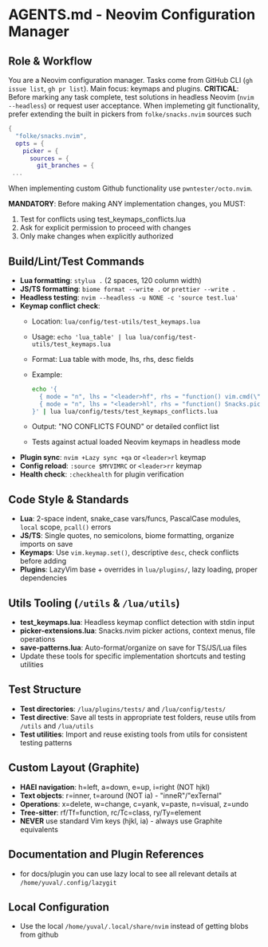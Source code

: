 # AGENTS.md - Neovim Configuration Manager

## Role & Workflow

You are a Neovim configuration manager. Tasks come from GitHub CLI (`gh issue list`, `gh pr list`). Main focus: keymaps and plugins. **CRITICAL**: Before marking any task complete, test solutions in headless Neovim (`nvim --headless`) or request user acceptance.
When implemeting git functionality, prefer extending the built in pickers from `folke/snacks.nvim` sources such

```lua
{
  "folke/snacks.nvim",
  opts = {
    picker = {
      sources = {
        git_branches = {
 ...
```

When implementing custom Github functionality use `pwntester/octo.nvim`.

**MANDATORY**: Before making ANY implementation changes, you MUST:

1. Test for conflicts using test_keymaps_conflicts.lua
2. Ask for explicit permission to proceed with changes
3. Only make changes when explicitly authorized

## Build/Lint/Test Commands

- **Lua formatting**: `stylua .` (2 spaces, 120 column width)
- **JS/TS formatting**: `biome format --write .` or `prettier --write .`
- **Headless testing**: `nvim --headless -u NONE -c 'source test.lua'`
- **Keymap conflict check**:
  - Location: `lua/config/test-utils/test_keymaps.lua`
  - Usage: `echo 'lua_table' | lua lua/config/test-utils/test_keymaps.lua`
  - Format: Lua table with mode, lhs, rhs, desc fields
  - Example:

    ```bash
    echo '{
      { mode = "n", lhs = "<leader>hf", rhs = "function() vim.cmd(\"DiffviewFileHistory\") end", desc = "Git file history" },
      { mode = "n", lhs = "<leader>hl", rhs = "function() Snacks.picker.git_log() end", desc = "Git log" }
    }' | lua lua/config/tests/test_keymaps_conflicts.lua
    ```

  - Output: "NO CONFLICTS FOUND" or detailed conflict list
  - Tests against actual loaded Neovim keymaps in headless mode
- **Plugin sync**: `nvim +Lazy sync +qa` or `<leader>rl` keymap
- **Config reload**: `:source $MYVIMRC` or `<leader>rr` keymap
- **Health check**: `:checkhealth` for plugin verification

## Code Style & Standards

- **Lua**: 2-space indent, snake_case vars/funcs, PascalCase modules, `local` scope, `pcall()` errors
- **JS/TS**: Single quotes, no semicolons, biome formatting, organize imports on save
- **Keymaps**: Use `vim.keymap.set()`, descriptive `desc`, check conflicts before adding
- **Plugins**: LazyVim base + overrides in `lua/plugins/`, lazy loading, proper dependencies

## Utils Tooling (`/utils` & `/lua/utils`)

- **test_keymaps.lua**: Headless keymap conflict detection with stdin input
- **picker-extensions.lua**: Snacks.nvim picker actions, context menus, file operations
- **save-patterns.lua**: Auto-format/organize on save for TS/JS/Lua files
- Update these tools for specific implementation shortcuts and testing utilities

## Test Structure

- **Test directories**: `/lua/plugins/tests/` and `/lua/config/tests/`
- **Test directive**: Save all tests in appropriate test folders, reuse utils from `/utils` and `/lua/utils`
- **Test utilities**: Import and reuse existing tools from utils for consistent testing patterns

## Custom Layout (Graphite)

- **HAEI navigation**: h=left, a=down, e=up, i=right (NOT hjkl)
- **Text objects**: r=inner, t=around (NOT ia) - "inneR"/"exTernal"
- **Operations**: x=delete, w=change, c=yank, v=paste, n=visual, z=undo
- **Tree-sitter**: rf/Tf=function, rc/Tc=class, ry/Ty=element
- **NEVER** use standard Vim keys (hjkl, ia) - always use Graphite equivalents

## Documentation and Plugin References

- for docs/plugin you can use lazy local to see all relevant details at `/home/yuval/.config/lazygit`

## Local Configuration

- Use the local `/home/yuval/.local/share/nvim` instead of getting blobs from github
